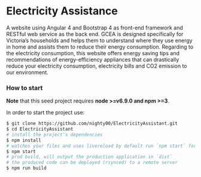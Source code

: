 # Electricity Assistance

A website using Angular 4 and Bootstrap 4 as front-end framework and RESTful web service as the back end. GCEA is designed specifically for Victoria’s households and helps them to understand where they use energy in home and assists them to reduce their energy consumption. Regarding to the electricity consumption, this website offers energy saving tips and recommendations of energy-efficiency appliances that can drastically reduce your electricity consumption, electricity bills and CO2 emission to our environment. 

### How to start
**Note** that this seed project requires  **node >=v6.9.0 and npm >=3**.

In order to start the project use:
```bash
$ git clone https://github.com/nighty00/ElectricityAssistant.git
$ cd ElectricityAssistant
# install the project's dependencies
$ npm install
# watches your files and uses livereload by default run `npm start` for a dev server. Navigate to `http://localhost:4200/`. The app will automatically reload if you change any of the source files.
$ npm start
# prod build, will output the production application in `dist`
# the produced code can be deployed (rsynced) to a remote server
$ npm run build
```
